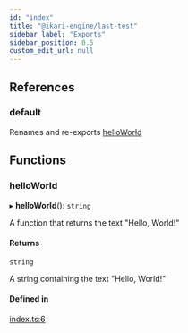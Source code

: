 ```yaml
---
id: "index"
title: "@ikari-engine/last-test"
sidebar_label: "Exports"
sidebar_position: 0.5
custom_edit_url: null
---
```


## References

### default

Renames and re-exports [helloWorld](#helloworld)

## Functions

### helloWorld

▸ **helloWorld**(): `string`

A function that returns the text "Hello, World!"

#### Returns

`string`

A string containing the text "Hello, World!"

#### Defined in

[index.ts:6](https://github.com/ikari-engine/last-test/blob/8c82d9b/src/main/ts/index.ts#L6)
